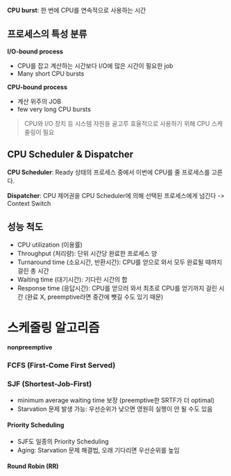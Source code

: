 
**CPU burst**: 한 번에 CPU를 연속적으로 사용하는 시간

## 프로세스의 특성 분류
**I/O-bound process**
- CPU를 잡고 계산하는 시간보다 I/O에 많은 시간이 필요한 job
- Many short CPU bursts

**CPU-bound process**
- 계산 위주의 JOB
- few very long CPU bursts
 
> CPU와 I/O 장치 등 시스템 자원을 골고루 효율적으로 사용하기 위해 CPU 스케줄링이 필요

## CPU Scheduler & Dispatcher
**CPU Scheduler**: Ready 상태의 프로세스 중에서 이번에 CPU를 줄 프로세스를 고른다.

**Dispatcher**: CPU 제어권을 CPU Scheduler에 의해 선택된 프로세스에게 넘긴다 -> Context Switch

## 성능 척도

- CPU utilization (이용률)
- Throughput (처리량): 단위 시간당 완료한 프로세스 양
- Turnaround time (소요시간, 반환시간): CPU를 얻으로 와서 모두 완료될 때까지 걸린 총 시간
- Waiting time (대기시간): 기다린 시간의 합
- Response time (응답시간): CPU를 얻으러 와서 최초로 CPU를 얻기까지 걸린 시간 (완료 X, preemptive라면 중간에 뺏길 수도 있기 때문)

# 스케줄링 알고리즘
**nonpreemptive**

### FCFS (First-Come First Served)

### SJF (Shortest-Job-First)
- minimum average waiting time 보장 (preemptive한 SRTF가 더 optimal)
- Starvation 문제 발생 가능: 우선순위가 낮으면 영원히 실행이 안 될 수도 있음

#### Priority Scheduling
- SJF도 일종의 Priority Scheduling
- Aging: Starvation 문제 해결법, 오래 기다리면 우선순위를 높임

#### Round Robin (RR)




